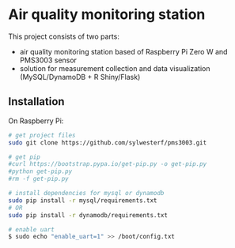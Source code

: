 # Air quality monitoring station 

This project consists of two parts:
- air quality monitoring station based of Raspberry Pi Zero W and PMS3003 sensor
- solution for measurement collection and data visualization (MySQL/DynamoDB + R Shiny/Flask)

## Installation

On Raspberry Pi:

```sh
# get project files
sudo git clone https://github.com/sylwesterf/pms3003.git

# get pip
#curl https://bootstrap.pypa.io/get-pip.py -o get-pip.py
#python get-pip.py
#rm -f get-pip.py

# install dependencies for mysql or dynamodb
sudo pip install -r mysql/requirements.txt
# OR
sudo pip install -r dynamodb/requirements.txt

# enable uart
$ sudo echo "enable_uart=1" >> /boot/config.txt
```
